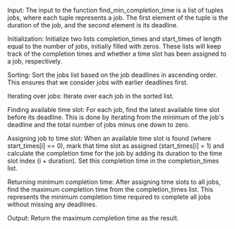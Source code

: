 Input: The input to the function find_min_completion_time is a list of tuples jobs, where each tuple represents a job. The first element of the tuple is the duration of the job, and the second element is its deadline.

Initialization: Initialize two lists completion_times and start_times of length equal to the number of jobs, initially filled with zeros. These lists will keep track of the completion times and whether a time slot has been assigned to a job, respectively.

Sorting: Sort the jobs list based on the job deadlines in ascending order. This ensures that we consider jobs with earlier deadlines first.

Iterating over jobs: Iterate over each job in the sorted list.

Finding available time slot: For each job, find the latest available time slot before its deadline. This is done by iterating from the minimum of the job's deadline and the total number of jobs minus one down to zero.

Assigning job to time slot: When an available time slot is found (where start_times[i] == 0), mark that time slot as assigned (start_times[i] = 1) and calculate the completion time for the job by adding its duration to the time slot index (i + duration). Set this completion time in the completion_times list.

Returning minimum completion time: After assigning time slots to all jobs, find the maximum completion time from the completion_times list. This represents the minimum completion time required to complete all jobs without missing any deadlines.

Output: Return the maximum completion time as the result.
